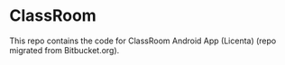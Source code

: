 # ClassRoom
This repo contains the code for ClassRoom Android App (Licenta) (repo migrated from Bitbucket.org).
